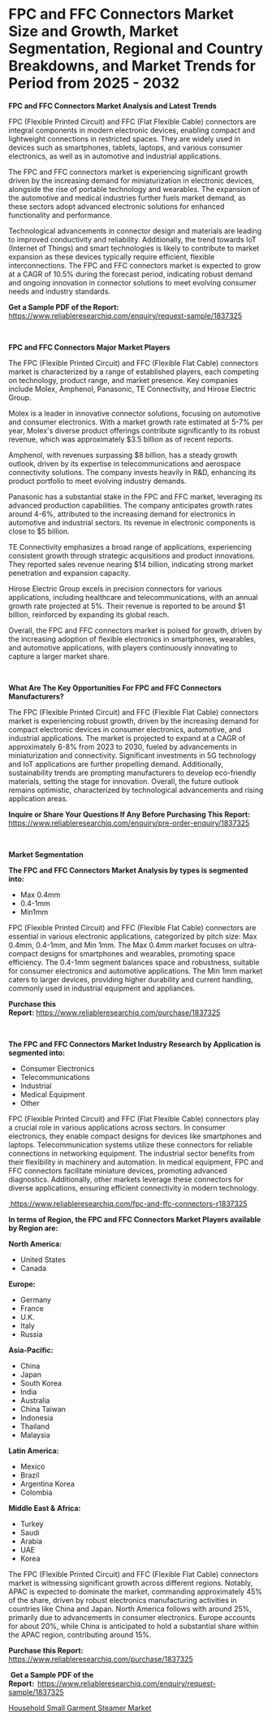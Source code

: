 <p><h1>FPC and FFC Connectors Market Size and Growth, Market Segmentation, Regional and Country Breakdowns, and Market Trends for Period from 2025 -  2032</h1></p><p><strong>FPC and FFC Connectors Market Analysis and Latest Trends</strong></p>
<p><p>FPC (Flexible Printed Circuit) and FFC (Flat Flexible Cable) connectors are integral components in modern electronic devices, enabling compact and lightweight connections in restricted spaces. They are widely used in devices such as smartphones, tablets, laptops, and various consumer electronics, as well as in automotive and industrial applications. </p><p>The FPC and FFC connectors market is experiencing significant growth driven by the increasing demand for miniaturization in electronic devices, alongside the rise of portable technology and wearables. The expansion of the automotive and medical industries further fuels market demand, as these sectors adopt advanced electronic solutions for enhanced functionality and performance. </p><p>Technological advancements in connector design and materials are leading to improved conductivity and reliability. Additionally, the trend towards IoT (Internet of Things) and smart technologies is likely to contribute to market expansion as these devices typically require efficient, flexible interconnections. The FPC and FFC connectors market is expected to grow at a CAGR of 10.5% during the forecast period, indicating robust demand and ongoing innovation in connector solutions to meet evolving consumer needs and industry standards.</p></p>
<p><strong>Get a Sample PDF of the Report:&nbsp;</strong> <a href="https://www.reliableresearchiq.com/enquiry/request-sample/1837325?utm_campaign=2230&utm_medium=2&utm_source=Github&utm_content=ia&utm_term=10022025&utm_id=fpc-and-ffc-connectors">https://www.reliableresearchiq.com/enquiry/request-sample/1837325</a></p>
<p>&nbsp;</p>
<p><strong>FPC and FFC Connectors Major Market Players</strong></p>
<p><p>The FPC (Flexible Printed Circuit) and FFC (Flexible Flat Cable) connectors market is characterized by a range of established players, each competing on technology, product range, and market presence. Key companies include Molex, Amphenol, Panasonic, TE Connectivity, and Hirose Electric Group.</p><p>Molex is a leader in innovative connector solutions, focusing on automotive and consumer electronics. With a market growth rate estimated at 5-7% per year, Molex's diverse product offerings contribute significantly to its robust revenue, which was approximately $3.5 billion as of recent reports. </p><p>Amphenol, with revenues surpassing $8 billion, has a steady growth outlook, driven by its expertise in telecommunications and aerospace connectivity solutions. The company invests heavily in R&D, enhancing its product portfolio to meet evolving industry demands.</p><p>Panasonic has a substantial stake in the FPC and FFC market, leveraging its advanced production capabilities. The company anticipates growth rates around 4-6%, attributed to the increasing demand for electronics in automotive and industrial sectors. Its revenue in electronic components is close to $5 billion.</p><p>TE Connectivity emphasizes a broad range of applications, experiencing consistent growth through strategic acquisitions and product innovations. They reported sales revenue nearing $14 billion, indicating strong market penetration and expansion capacity.</p><p>Hirose Electric Group excels in precision connectors for various applications, including healthcare and telecommunications, with an annual growth rate projected at 5%. Their revenue is reported to be around $1 billion, reinforced by expanding its global reach. </p><p>Overall, the FPC and FFC connectors market is poised for growth, driven by the increasing adoption of flexible electronics in smartphones, wearables, and automotive applications, with players continuously innovating to capture a larger market share.</p></p>
<p>&nbsp;</p>
<p><strong>What Are The Key Opportunities For FPC and FFC Connectors Manufacturers?</strong></p>
<p><p>The FPC (Flexible Printed Circuit) and FFC (Flexible Flat Cable) connectors market is experiencing robust growth, driven by the increasing demand for compact electronic devices in consumer electronics, automotive, and industrial applications. The market is projected to expand at a CAGR of approximately 6-8% from 2023 to 2030, fueled by advancements in miniaturization and connectivity. Significant investments in 5G technology and IoT applications are further propelling demand. Additionally, sustainability trends are prompting manufacturers to develop eco-friendly materials, setting the stage for innovation. Overall, the future outlook remains optimistic, characterized by technological advancements and rising application areas.</p></p>
<p><strong>Inquire or Share Your Questions If Any Before Purchasing This Report:</strong> <a href="https://www.reliableresearchiq.com/enquiry/pre-order-enquiry/1837325?utm_campaign=2230&utm_medium=2&utm_source=Github&utm_content=ia&utm_term=10022025&utm_id=fpc-and-ffc-connectors">https://www.reliableresearchiq.com/enquiry/pre-order-enquiry/1837325</a></p>
<p>&nbsp;</p>
<p><strong>Market Segmentation</strong></p>
<p><strong>The FPC and FFC Connectors Market Analysis by types is segmented into:</strong></p>
<p><ul><li>Max  0.4mm</li><li>0.4-1mm</li><li>Min1mm</li></ul></p>
<p><p>FPC (Flexible Printed Circuit) and FFC (Flexible Flat Cable) connectors are essential in various electronic applications, categorized by pitch size: Max 0.4mm, 0.4-1mm, and Min 1mm. The Max 0.4mm market focuses on ultra-compact designs for smartphones and wearables, promoting space efficiency. The 0.4-1mm segment balances space and robustness, suitable for consumer electronics and automotive applications. The Min 1mm market caters to larger devices, providing higher durability and current handling, commonly used in industrial equipment and appliances.</p></p>
<p><strong>Purchase this Report:&nbsp;</strong><a href="https://www.reliableresearchiq.com/purchase/1837325?utm_campaign=2230&utm_medium=2&utm_source=Github&utm_content=ia&utm_term=10022025&utm_id=fpc-and-ffc-connectors">https://www.reliableresearchiq.com/purchase/1837325</a></p>
<p>&nbsp;</p>
<p><strong>The FPC and FFC Connectors Market Industry Research by Application is segmented into:</strong></p>
<p><ul><li>Consumer Electronics</li><li>Telecommunications</li><li>Industrial</li><li>Medical Equipment</li><li>Other</li></ul></p>
<p><p>FPC (Flexible Printed Circuit) and FFC (Flat Flexible Cable) connectors play a crucial role in various applications across sectors. In consumer electronics, they enable compact designs for devices like smartphones and laptops. Telecommunication systems utilize these connectors for reliable connections in networking equipment. The industrial sector benefits from their flexibility in machinery and automation. In medical equipment, FPC and FFC connectors facilitate miniature devices, promoting advanced diagnostics. Additionally, other markets leverage these connectors for diverse applications, ensuring efficient connectivity in modern technology.</p></p>
<p><a href="https://www.reliableresearchiq.com/fpc-and-ffc-connectors-r1837325?utm_campaign=2230&utm_medium=2&utm_source=Github&utm_content=ia&utm_term=10022025&utm_id=fpc-and-ffc-connectors">&nbsp;https://www.reliableresearchiq.com/fpc-and-ffc-connectors-r1837325</a></p>
<p><strong>In terms of Region, the FPC and FFC Connectors Market Players available by Region are:</strong></p>
<p>
    <p> <strong> North America: </strong>
        <ul>
            <li>United States</li>
            <li>Canada</li>
        </ul>
        </p> 
    <p> <strong> Europe: </strong>
        <ul>
            <li>Germany</li>
            <li>France</li>
            <li>U.K.</li>
            <li>Italy</li>
            <li>Russia</li>
        </ul>
        </p> 
    <p> <strong> Asia-Pacific: </strong>
        <ul>
            <li>China</li>
            <li>Japan</li>
            <li>South Korea</li>
            <li>India</li>
            <li>Australia</li>
            <li>China Taiwan</li>
            <li>Indonesia</li>
            <li>Thailand</li>
            <li>Malaysia</li>
        </ul>
        </p> 
    <p> <strong> Latin America: </strong>
        <ul>
            <li>Mexico</li>
            <li>Brazil</li>
            <li>Argentina Korea</li>
            <li>Colombia</li>
        </ul>
        </p> 
    <p> <strong> Middle East & Africa: </strong>
        <ul>
            <li>Turkey</li>
            <li>Saudi</li>
            <li>Arabia</li>
            <li>UAE</li>
            <li>Korea</li>
        </ul>
    </p>
    </p>
<p><p>The FPC (Flexible Printed Circuit) and FFC (Flexible Flat Cable) connectors market is witnessing significant growth across different regions. Notably, APAC is expected to dominate the market, commanding approximately 45% of the share, driven by robust electronics manufacturing activities in countries like China and Japan. North America follows with around 25%, primarily due to advancements in consumer electronics. Europe accounts for about 20%, while China is anticipated to hold a substantial share within the APAC region, contributing around 15%.</p></p>
<p><strong>Purchase this Report: </strong><a href="https://www.reliableresearchiq.com/purchase/1837325?utm_campaign=2230&utm_medium=2&utm_source=Github&utm_content=ia&utm_term=10022025&utm_id=fpc-and-ffc-connectors">https://www.reliableresearchiq.com/purchase/1837325</a></p>
<p>&nbsp;<strong>Get a Sample PDF of the Report:&nbsp;&nbsp;</strong><a href="https://www.reliableresearchiq.com/enquiry/request-sample/1837325?utm_campaign=2230&utm_medium=2&utm_source=Github&utm_content=ia&utm_term=10022025&utm_id=fpc-and-ffc-connectors">https://www.reliableresearchiq.com/enquiry/request-sample/1837325</a></p>
<p><strong></strong></p>
<p><p><a href="https://github.com/dmitriyvo6rog/Market-Research-Report-List-1/blob/main/household-small-garment-steamer-market.md?utm_campaign=2230&utm_medium=2&utm_source=Github&utm_content=ia&utm_term=10022025&utm_id=fpc-and-ffc-connectors">Household Small Garment Steamer Market</a></p></p>